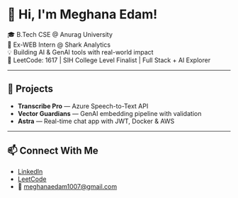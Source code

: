  # 👋 Hi, I'm Meghana Edam!  
     
🎓 B.Tech CSE @ Anurag University           
🧠 Ex-WEB Intern @ Shark Analytics       
💡 Building AI & GenAI tools with real-world impact                
🎯 LeetCode: 1617 | SIH College Level Finalist | Full Stack + AI Explorer              
      
---  
 
## 🚀 Projects 
- **Transcribe Pro** — Azure Speech-to-Text API  
- **Vector Guardians** — GenAI embedding pipeline with validation  
- **Astra** — Real-time chat app with JWT, Docker & AWS 

---

## 📫 Connect With Me
- [LinkedIn](https://linkedin.com/in/meghana-edam-849b11300)  
- [LeetCode](https://leetcode.com/Meghsedam/)  
- 📧 meghanaedam1007@gmail.com
